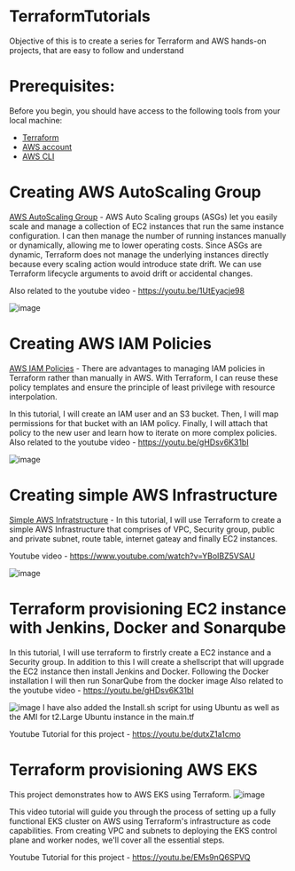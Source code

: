 # TerraformTutorials

Objective of this is to create a series for Terraform and AWS hands-on projects, that are easy to follow and understand

# **Prerequisites:**
Before you begin, you should have access to the following tools from your local machine: 

- [Terraform](https://developer.hashicorp.com/terraform/tutorials/aws-get-started/install-cli) 
- [AWS account](https://aws.amazon.com/) 
- [AWS CLI](https://docs.aws.amazon.com/cli/latest/userguide/getting-started-install.html)

# Creating AWS AutoScaling Group
[AWS AutoScaling Group](https://github.com/OklenCodes/Terraform-AWS-Tutorials/tree/main/AutoScalingGroup) - AWS Auto Scaling groups (ASGs) let you easily scale and manage a collection of EC2 instances that run the same instance configuration. I can then manage the number of running instances manually or dynamically, allowing me to lower operating costs. Since ASGs are dynamic, Terraform does not manage the underlying instances directly because every scaling action would introduce state drift. We can use Terraform lifecycle arguments to avoid drift or accidental changes.

Also related to the youtube video - https://youtu.be/1UtEyacje98

![image](https://github.com/user-attachments/assets/fed3f73d-1f9a-4f21-9a04-0c4014382052)

# Creating AWS IAM Policies 
[AWS IAM Policies](https://github.com/OklenCodes/Terraform-AWS-Tutorials/tree/main/IAMPolicies) - There are advantages to managing IAM policies in Terraform rather than manually in AWS. With Terraform, I can reuse these policy templates and ensure the principle of least privilege with resource interpolation.

In this tutorial, I will create an IAM user and an S3 bucket. Then, I will map permissions for that bucket with an IAM policy. Finally, I will attach that policy to the new user and learn how to iterate on more complex policies.
Also related to the youtube video - https://youtu.be/gHDsv6K31bI

![image](https://github.com/OklenCodes/Terraform-AWS-Tutorials/blob/main/IAMandS3Policy/IAM%20image.PNG)


# Creating simple AWS Infrastructure

[Simple AWS Infratstructure](https://github.com/OklenCodes/Terraform-AWS-Tutorials/tree/main/Simple-AWS-Infrastructure) - In this tutorial, I will use Terraform to create a simple AWS Infrastructure that comprises of VPC, Security group, public and private subnet, route table, internet gateay and finally EC2 instances. 

Youtube video - https://www.youtube.com/watch?v=YBoIBZ5VSAU

![image](https://github.com/user-attachments/assets/128dfd78-b027-4d3a-82bd-96be3f4e9da1)

# Terraform provisioning EC2 instance with Jenkins, Docker and Sonarqube

In this tutorial, I will use terraform to firstrly create a EC2 instance and a Security group. In addition to this I will create a shellscript that will upgrade the EC2 instance then install Jenkins  and Docker. Following the Docker installation I will then run SonarQube from the docker image
Also related to the youtube video - https://youtu.be/gHDsv6K31bI

![image](https://github.com/user-attachments/assets/afa81ce2-3d6d-4a22-bb15-9ee9cd337ce1)
I have also added the Install.sh script for using Ubuntu as well as the AMI for t2.Large Ubuntu instance in the main.tf

Youtube Tutorial for this project - https://youtu.be/dutxZ1a1cmo

# Terraform provisioning AWS EKS
This project demonstrates how to AWS EKS using Terraform.
![image](https://github.com/user-attachments/assets/78f6ad32-d5df-427e-b049-3ee2b9c9c01b)

This video tutorial will guide you through the process of setting up a fully functional EKS cluster on AWS using Terraform's infrastructure as code capabilities. 
From creating VPC and subnets to deploying the EKS control plane and worker nodes, we'll cover all the essential steps.

Youtube Tutorial for this project - https://youtu.be/EMs9nQ6SPVQ



